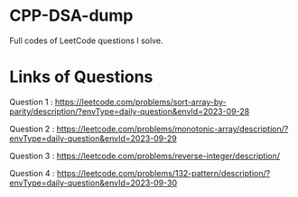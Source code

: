 # CPP-DSA-dump
Full codes of LeetCode questions I solve.

# Links of Questions

Question 1 : https://leetcode.com/problems/sort-array-by-parity/description/?envType=daily-question&envId=2023-09-28

Question 2 : https://leetcode.com/problems/monotonic-array/description/?envType=daily-question&envId=2023-09-29

Question 3 : https://leetcode.com/problems/reverse-integer/description/

Question 4 : https://leetcode.com/problems/132-pattern/description/?envType=daily-question&envId=2023-09-30
